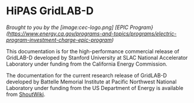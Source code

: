 # HiPAS GridLAB-D
*Brought to you by the [image:cec-logo.png] [EPIC Program}(https://www.energy.ca.gov/programs-and-topics/programs/electric-program-investment-charge-epic-program)*

This documentation is for the high-performance commercial release of GridLAB-D developed by Stanford University at SLAC National Accelerator Laboratory under funding from the California Energy Commission.

The documentation for the current research release of GridLAB-D developed by Battelle Memorial Institute at Pacific Northwest National Laboratory under funding from the US Department of Energy is available from [ShoutWiki](http://gridlab-d.shoutwiki.com/wiki/Main_Page).  

